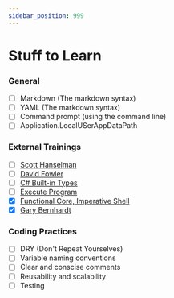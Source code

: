 ```yaml
---
sidebar_position: 999
---
```


# Stuff to Learn

### General

- [ ] Markdown (The markdown syntax)
- [ ] YAML (The markdown syntax)
- [ ] Command prompt (using the command line)
- [ ] Application.LocalUSerAppDataPath

### External Trainings

- [ ] [Scott Hanselman](https://www.youtube.com/playlist?list=PL0M0zPgJ3HSesuPIObeUVQNbKqlw5U2Vr)
- [ ] [David Fowler](https://twitter.com/davidfowl?ref_src=twsrc%5Egoogle%7Ctwcamp%5Eserp%7Ctwgr%5Eauthor)
- [ ] [C# Built-in Types](https://docs.microsoft.com/en-us/dotnet/csharp/language-reference/builtin-types/built-in-types)
- [ ] [Execute Program](https://www.executeprogram.com/)
- [x] [Functional Core, Imperative Shell](https://www.destroyallsoftware.com/screencasts/catalog/functional-core-imperative-shell)
- [x] [Gary Bernhardt](https://www.destroyallsoftware.com/talks/wat)

### Coding Practices

- [ ] DRY (Don't Repeat Yourselves)
- [ ] Variable naming conventions
- [ ] Clear and conscise comments
- [ ] Reusability and scalability
- [ ] Testing
